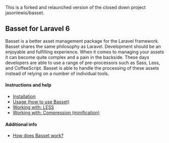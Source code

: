 This is a forked and relaunched version of the closed down project jasonlewis/basset.

## Basset for Laravel 6

Basset is a better asset management package for the Laravel framework. Basset shares the same philosophy as Laravel. Development should be an enjoyable and fulfilling experience. When it comes to managing your assets it can become quite complex and a pain in the backside. These days developers are able to use a range of pre-processors such as Sass, Less, and CoffeeScript. Basset is able to handle the processing of these assets instead of relying on a number of individual tools.

#### Instructions and help

- [Installation](https://github.com/Marwelln/basset/wiki/Installation)
- [Usage (how to use Basset)](https://github.com/Marwelln/basset/wiki/Usage-(how-to-use-Basset))
- [Working with: LESS](https://github.com/Marwelln/basset/wiki/Working-with:-LESS)
- [Working with: Compression (minification)](https://github.com/Marwelln/basset/wiki/Working-with:-Compression-(minification))

#### Additional info
- [How does Basset work?](https://github.com/Marwelln/basset/wiki/How-does-Basset-work)

